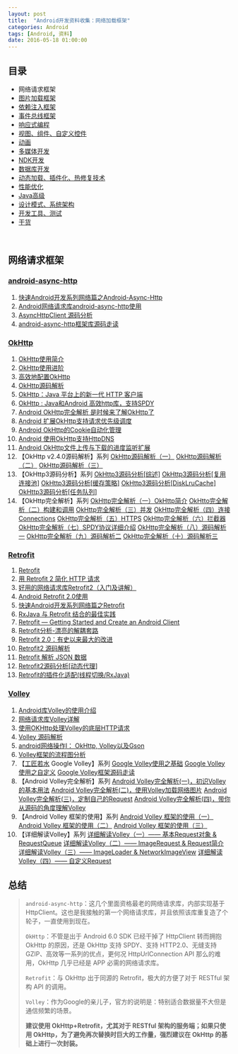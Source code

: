 ```yaml
---
layout: post
title:  "Android开发资料收集：网络加载框架"
categories: Android
tags: [Android, 资料]
date: 2016-05-18 01:00:00
---
```

## 目录

* 网络请求框架
* <a href="{% post_url 2016-05-18-Android_Resources_Image_Loader_Framework %}">图片加载框架</a>
* <a href="{% post_url 2016-05-18-Android_Resources_DI_Framework %}">依赖注入框架</a>
* <a href="{% post_url 2016-05-18-Android_Resources_Eventbus_Framework %}">事件总线框架</a>
* <a href="{% post_url 2016-05-18-Android_Resources_ReactiveX %}">响应式编程</a>
* <a href="{% post_url 2016-05-18-Android_Resources_Views %}">视图、组件、自定义控件</a>
* <a href="{% post_url 2016-05-18-Android_Resources_Animation %}">动画</a>
* <a href="{% post_url 2016-05-18-Android_Resources_Media %}">多媒体开发</a>
* <a href="{% post_url 2016-05-18-Android_Resources_NDK %}">NDK开发</a>
* <a href="{% post_url 2016-05-18-Android_Resources_Database %}">数据库开发</a>
* <a href="{% post_url 2016-05-18-Android_Resources_Dynamic %}">动态加载、插件化、热修复技术</a>
* <a href="{% post_url 2016-05-18-Android_Resources_Optimize_Capacity %}">性能优化</a>
* <a href="{% post_url 2016-05-18-Android_Resources_Java %}">Java高级</a>
* <a href="{% post_url 2016-05-18-Android_Resources_Design_Pattern %}">设计模式、系统架构</a>
* <a href="{% post_url 2016-05-18-Android_Resources_Tools_Tests %}">开发工具、测试</a>
* <a href="{% post_url 2016-05-18-Android_Resources_Foods %}">干货</a>

<br />

## 网络请求框架

### [android-async-http](https://github.com/loopj/android-async-http)

1. [快速Android开发系列网络篇之Android-Async-Http](http://www.cnblogs.com/angeldevil/p/3729808.html)
2. [Android网络请求库android-async-http使用](http://www.open-open.com/lib/view/open1392780943038.html)
3. [AsyncHttpClient 源码分析](http://www.cnblogs.com/xiaoweiz/p/3918042.html)
4. [android-async-http框架库源码走读](http://blog.csdn.net/yanbober/article/details/45307739)

### [OkHttp](https://github.com/square/okhttp)

1. [OkHttp使用简介](http://blog.csdn.net/chenzujie/article/details/46994073)
2. [OkHttp使用进阶](http://www.cnblogs.com/ct2011/p/3997368.html)
3. [高效地配置OkHttp](http://www.devtf.cn/?p=1264)
4. [OkHttp源码解析](http://frodoking.github.io/2015/03/12/android-okhttp)
5. [OkHttp：Java 平台上的新一代 HTTP 客户端](https://www.ibm.com/developerworks/cn/java/j-lo-okhttp)
6. [OkHttp : Java和Android 高效http库，支持SPDY](http://hao.jobbole.com/okhttp)
7. [Android OkHttp完全解析 是时候来了解OkHttp了](http://blog.csdn.net/lmj623565791/article/details/47911083)
8. [Android 扩展OkHttp支持请求优先级调度](http://blog.csdn.net/sbsujjbcy/article/details/50574981)
9. [Android OkHttp的Cookie自动化管理](http://blog.csdn.net/sbsujjbcy/article/details/46895039)
10. [Android 使用OkHttp支持HttpDNS](http://blog.csdn.net/sbsujjbcy/article/details/50532797)
11. [Android OkHttp文件上传与下载的进度监听扩展](http://blog.csdn.net/sbsujjbcy/article/details/48194701)
12. 【OkHttp v2.4.0源码解析】系列
    [OkHttp源码解析（一）](http://blog.csdn.net/chenzujie/article/details/47061095)
    [OkHttp源码解析（二）](http://blog.csdn.net/chenzujie/article/details/47093723)
    [OkHttp源码解析（三）](http://blog.csdn.net/chenzujie/article/details/47158645)
13. 【OkHttp3源码分析】系列
    [OkHttp3源码分析[综述]](http://www.jianshu.com/p/aad5aacd79bf)
    [OkHttp3源码分析[复用连接池]](http://www.jianshu.com/p/92a61357164b)
    [OkHttp3源码分析[缓存策略]](http://www.jianshu.com/p/9cebbbd0eeab)
    [OkHttp3源码分析[DiskLruCache]](http://www.jianshu.com/p/23b8aa490a6b)
    [OkHttp3源码分析[任务队列]](http://www.jianshu.com/p/6637369d02e7)
14. 【OkHttp完全解析】系列
    [OkHttp完全解析（一）OkHttp简介](http://blog.csdn.net/oyangyujun/article/details/50039205)
    [OkHtto完全解析（二）构建和调用](http://blog.csdn.net/oyangyujun/article/details/50039215)
    [OkHttp完全解析（三）并发](http://blog.csdn.net/oyangyujun/article/details/50039253)
    [OkHttp完全解析（四）连接Connections](http://blog.csdn.net/oyangyujun/article/details/50039275)
    [OkHttp完全解析（五）HTTPS](http://blog.csdn.net/oyangyujun/article/details/50039301)
    [OkHttp完全解析（六）拦截器](http://blog.csdn.net/oyangyujun/article/details/50039403)
    [OkHttp完全解析（七）SPDY协议详细介绍](http://blog.csdn.net/oyangyujun/article/details/50039745)
    [OkHttp完全解析（八）源码解析一](http://blog.csdn.net/oyangyujun/article/details/50039809)
    [OkHttp完全解析（九）源码解析二](http://blog.csdn.net/oyangyujun/article/details/50039983)
    [OkHttp完全解析（十）源码解析三](http://blog.csdn.net/oyangyujun/article/details/50040007)

### [Retrofit](https://github.com/square/retrofit)

1. [Retrofit](http://www.cnblogs.com/xinye/p/4375936.html)
2. [用 Retrofit 2 简化 HTTP 请求](https://realm.io/cn/news/droidcon-jake-wharton-simple-http-retrofit-2)
3. [好用的网络请求库Retrofit2（入门及讲解）](http://blog.csdn.net/biezhihua/article/details/49232289)
4. [Android Retrofit 2.0使用](http://wuxiaolong.me/2016/01/15/retrofit)
5. [快速Android开发系列网络篇之Retrofit](http://www.cnblogs.com/angeldevil/p/3757335.html)
6. [RxJava 与 Retrofit 结合的最佳实践](http://gank.io/post/56e80c2c677659311bed9841)
7. [Retrofit — Getting Started and Create an Android Client](https://futurestud.io/blog/retrofit-getting-started-and-android-client)
8. [Retrofit分析-漂亮的解耦套路](http://www.jianshu.com/p/45cb536be2f4)
9. [Retrofit 2.0：有史以来最大的改进](http://www.jcodecraeer.com/a/anzhuokaifa/androidkaifa/2015/0915/3460.html)
10. [Retrofit2 源码解析](http://bxbxbai.github.io/2015/12/13/retrofit2)
11. [Retrofit 解析 JSON 数据](http://www.jianshu.com/p/87c36d8dabce)
12. [Retrofit2源码分析[动态代理]](http://www.jianshu.com/p/a56c61da55dd)
13. [Retrofit的插件化适配(线程切换/RxJava)](http://www.jianshu.com/p/c79c6583ea44)

### [Volley](https://android.googlesource.com/platform/frameworks/volley)

1. [Android库Volley的使用介绍](http://bxbxbai.github.io/2014/09/14/android-working-with-volley)
2. [网络请求库Volley详解](http://www.jcodecraeer.com/a/anzhuokaifa/androidkaifa/2015/0526/2934.html)
3. [使用OKHttp处理Volley的底层HTTP请求](http://willyan.me/2013/06/01/volley-okhttp)
4. [Volley 源码解析](http://codekk.com/blogs/detail/54cfab086c4761e5001b2542)
5. [android网络操作I： OkHttp, Volley以及Gson](http://www.jcodecraeer.com/a/anzhuokaifa/androidkaifa/2015/0720/3209.html)
6. [Volley框架的流程图分析](http://www.cnblogs.com/cpacm/p/4211719.html)
7. 【[工匠若水](http://my.csdn.net/yanbober) Google Volley】系列
    [Google Volley使用之基础](http://blog.csdn.net/yanbober/article/details/45307015)
    [Google Volley使用之自定义](http://blog.csdn.net/yanbober/article/details/45307099)
    [Google Volley框架源码走读](http://blog.csdn.net/yanbober/article/details/45307217)
8. 【Android Volley完全解析】系列
    [Android Volley完全解析(一)，初识Volley的基本用法](http://blog.csdn.net/guolin_blog/article/details/17482095)
    [Android Volley完全解析(二)，使用Volley加载网络图片](http://blog.csdn.net/guolin_blog/article/details/17482165)
    [Android Volley完全解析(三)，定制自己的Request](http://blog.csdn.net/guolin_blog/article/details/17612763)
    [Android Volley完全解析(四)，带你从源码的角度理解Volley](http://blog.csdn.net/guolin_blog/article/details/17656437)
9. 【Android Volley 框架的使用】系列
    [Android Volley 框架的使用（一）](http://www.cnblogs.com/zyw-205520/p/4950357.html)
    [Android Volley 框架的使用（二）](http://www.cnblogs.com/zyw-205520/p/4950464.html)
    [Android Volley 框架的使用（三）](http://www.cnblogs.com/zyw-205520/p/4950535.html)
10. 【详细解读Volley】系列
    [详细解读Volley（一）—— 基本Request对象 & RequestQueue](http://www.cnblogs.com/tianzhijiexian/p/4255488.html)
    [详细解读Volley（二）—— ImageRequest & Request简介](http://www.cnblogs.com/tianzhijiexian/p/4260713.html)
    [详细解读Volley（三）—— ImageLoader & NetworkImageView](http://www.cnblogs.com/tianzhijiexian/p/4262469.html)
    [详细解读Volley（四）—— 自定义Request](http://www.cnblogs.com/tianzhijiexian/p/4263139.html)

## 总结

> `android-async-http`：这几个里面资格最老的网络请求库，内部实现基于 HttpClient。这也是我接触的第一个网络请求库，并且依照该库重复造了个轮子，一直使用到现在。
>
> `OkHttp`：不管是出于 Android 6.0 SDK 已经干掉了 HttpClient 转而拥抱 OkHttp 的原因，还是 OkHttp 支持 SPDY、支持 HTTP2.0、无缝支持 GZIP、高效等一系列的优点，更何况 HttpUrlConnection API 那么的难用，OkHttp 几乎已经是 APP 必需的网络请求库。
>
> `Retrofit`：与 OkHttp 出于同源的 Retrofit，极大的方便了对于 RESTful 架构 API 的调用。
>
> `Volley`：作为Google的亲儿子，官方的说明是：特别适合数据量不大但是通信频繁的场景。
>
> **建议使用 OkHttp+Retrofit，尤其对于 RESTful 架构的服务端；如果只使用 OkHttp，为了避免再次替换时巨大的工作量，强烈建议在 OkHttp 的基础上进行一次封装。**
